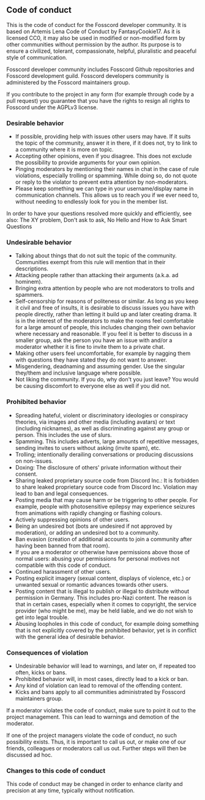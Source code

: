## Code of conduct

This is the code of conduct for the Fosscord developer community. It is based on Artemis Lena Code of Conduct by FantasyCookie17. As it is licensed CC0, it may also be used in modified or non-modified form by other communities without permission by the author. Its purpose is to ensure a civilized, tolerant, compassionate, helpful, pluralistic and peaceful style of communication.

Fosscord developer community includes Fosscord Github repositories and Fosscord development guild.
Fosscord developers community is administered by the Fosscord maintainers group.

If you contribute to the project in any form (for example through code by a pull request) you guarantee that you have the rights to resign all rights to Fosscord under the AGPLv3 license.

### Desirable behavior

-   If possible, providing help with issues other users may have. If it suits the topic of the community, answer it in there, if it does not, try to link to a community where it is more on topic.
-   Accepting other opinions, even if you disagree. This does not exclude the possibility to provide arguments for your own opinion.
-   Pinging moderators by mentioning their names in chat in the case of rule violations, especially trolling or spamming. While doing so, do not quote or reply to the violator to prevent extra attention by non-moderators.
-   Please keep something we can type in your username/display name in communication channels. This allows us to reach you if we ever need to, without needing to endlessly look for you in the member list.

In order to have your questions resolved more quickly and efficiently, see also: The XY problem, Don't ask to ask, No Hello and How to Ask Smart Questions

### Undesirable behavior

-   Talking about things that do not suit the topic of the community. Communities exempt from this rule will mention that in their descriptions.
-   Attacking people rather than attacking their arguments (a.k.a. ad hominem).
-   Bringing extra attention by people who are not moderators to trolls and spammers.
-   Self-censorship for reasons of politeness or similar. As long as you keep it civil and free of insults, it is desirable to discuss issues you have with people directly, rather than letting it build up and later creating drama. It is in the interest of the moderators to make the rooms feel comfortable for a large amount of people, this includes changing their own behavior where necessary and reasonable. If you feel it is better to discuss in a smaller group, ask the person you have an issue with and/or a moderator whether it is fine to invite them to a private chat.
-   Making other users feel uncomfortable, for example by nagging them with questions they have stated they do not want to answer.
-   Misgendering, deadnaming and assuming gender. Use the singular they/them and inclusive language where possible.
-   Not liking the community. If you do, why don't you just leave? You would be causing discomfort to everyone else as well if you did not.

### Prohibited behavior

-   Spreading hateful, violent or discriminatory ideologies or conspiracy theories, via images and other media (including avatars) or text (including nicknames), as well as discriminating against any group or person. This includes the use of slurs.
-   Spamming. This includes adverts, large amounts of repetitive messages, sending invites to users without asking (invite spam), etc.
-   Trolling; intentionally derailing conversations or producing discussions on non-issues.
-   Doxing: The disclosure of others' private information without their consent.
-   Sharing leaked proprietary source code from Discord Inc.: It is forbidden to share leaked proprietary source code from Discord Inc. Violation may lead to ban and legal consequences.
-   Posting media that may cause harm or be triggering to other people. For example, people with photosensitive epilepsy may experience seizures from animations with rapidly changing or flashing colours.
-   Actively suppressing opinions of other users.
-   Being an undesired bot (bots are undesired if not approved by moderation), or adding an undesired bot to a community.
-   Ban evasion (creation of additional accounts to join a community after having been banned from that room).
-   If you are a moderator or otherwise have permissions above those of normal users: abusing your permissions for personal motives not compatible with this code of conduct.
-   Continued harassment of other users.
-   Posting explicit imagery (sexual content, displays of violence, etc.) or unwanted sexual or romantic advances towards other users.
-   Posting content that is illegal to publish or illegal to distribute without permission in Germany. This includes pro-Nazi content. The reason is that in certain cases, especially when it comes to copyright, the service provider (who might be me), may be held liable, and we do not wish to get into legal trouble.
-   Abusing loopholes in this code of conduct, for example doing something that is not explicitly covered by the prohibited behavior, yet is in conflict with the general idea of desirable behavior.

### Consequences of violation

-   Undesirable behavior will lead to warnings, and later on, if repeated too often, kicks or bans.
-   Prohibited behavior will, in most cases, directly lead to a kick or ban.
-   Any kind of violation can lead to removal of the offending content.
-   Kicks and bans apply to all communities administrated by Fosscord maintainers group.

If a moderator violates the code of conduct, make sure to point it out to the project management. This can lead to warnings and demotion of the moderator.

If one of the project managers violate the code of conduct, no such possibility exists. Thus, it is important to call us out, or make one of our friends, colleagues or moderators call us out. Further steps will then be discussed ad hoc.

### Changes to this code of conduct

This code of conduct may be changed in order to enhance clarity and precision at any time, typically without notification.
